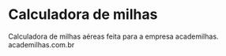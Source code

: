 # Calculadora de milhas
Calculadora de milhas aéreas feita para a empresa academilhas.
academilhas.com.br
